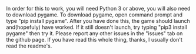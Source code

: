 In order for this to work, you will need Python 3 or above, you will also need to download pygame. To download pygame, open command prompt and type "pip install pygame".
After you have done this, the game should launch and(hopefuly) have worked. If it still doesn't launch, try typing "pip3 install pygame" then try it. Please report any
other issues in the "issues" tab on the github page. If you have read this whole thing, thanks, I usually don't read the readme's.
